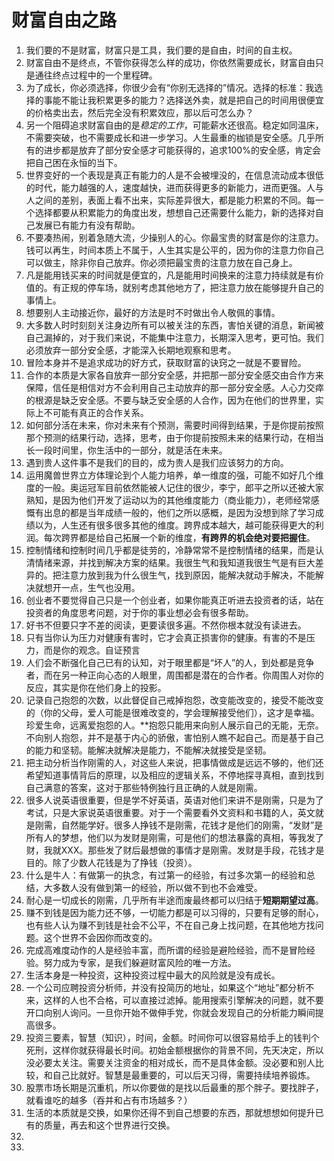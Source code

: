 # 财富自由之路

1. 我们要的不是财富，财富只是工具，我们要的是自由，时间的自主权。
2. 财富自由不是终点，不管你获得怎么样的成功，你依然需要成长，财富自由只是通往终点过程中的一个里程碑。
3. 为了成长，你必须选择，你很少会有“你别无选择的”情况。选择的标准：我选择的事能不能让我积累更多的能力？选择送外卖，就是把自己的时间用很便宜的价格卖出去，然后完全没有积累效应，那以后可怎么办？
4. 另一个阻碍追求财富自由的是*稳定的工作*，可能薪水还很高。稳定如同温床，不需要突破，也不需要成长和进一步学习。人生最重的枷锁是安全感。几乎所有的进步都是放弃了部分安全感才可能获得的，追求100%的安全感，肯定会把自己困在永恒的当下。
5. 世界变好的一个表现是真正有能力的人是不会被埋没的，在信息流动成本很低的时代，能力越强的人，速度越快，进而获得更多的新能力，进而更强。人与人之间的差别，表面上看不出来，实际差异很大，都是能力积累的不同。每一个选择都要从积累能力的角度出发，想想自己还需要什么能力，新的选择对自己发展已有能力有没有帮助。
6. 不要凑热闹，别着急随大流，少操别人的心。你最宝贵的财富是你的注意力。钱可以再生，时间本质上不属于，人生其实是公平的，因为你的注意力你自己可以做主，除非你自己放弃。你必须把最宝贵的注意力放在自己身上。
7. 凡是能用钱买来的时间就是便宜的，凡是能用时间换来的注意力持续就是有价值的。有正规的停车场，就别考虑其他地方了，把注意力放在能够提升自己的事情上。
8. 想要别人主动接近你，最好的方法是时不时做出令人敬佩的事情。
9. 大多数人时时刻刻关注身边所有可以被关注的东西，害怕关键的消息，新闻被自己漏掉的，对于我们来说，不能集中注意力，长期深入思考，更可怕。我们必须放弃一部分安全感，才能深入长期地观察和思考。
10. 冒险本身并不是追求成功的好方式，获取财富的诀窍之一就是不要冒险。
11. 合作的本质是大家各自放弃一部分安全感，并把那一部分安全感交由合作方来保障，信任是相信对方不会利用自己主动放弃的那一部分安全感。人心力交瘁的根源是缺乏安全感。不要与缺乏安全感的人合作，因为在他们的世界里，实际上不可能有真正的合作关系。
12. 如何部分活在未来，你对未来有个预测，需要时间得到结果，于是你提前按照那个预测的结果行动，选择，思考，由于你提前按照未来的结果行动，在相当长一段时间里，你生活中的一部分，就是活在未来。
13. 遇到贵人这件事不是我们的目的，成为贵人是我们应该努力的方向。
14. 运用魔兽世界立方体理论到个人能力培养，单一维度的强，可能不如好几个维度的一般。奥运冠军目前依然能被人记住的很少，李宁，郎平之所以还被大家熟知，是因为他们开发了运动以为的其他维度能力（商业能力），老师经常感慨有出息的都是当年成绩一般的，他们之所以感概，是因为没想到除了学习成绩以为，人生还有很多很多其他的维度。跨界成本越大，越可能获得更大的利润。每次跨界都是给自己拓展一个新的维度，**有跨界的机会绝对要把握住**。
15. 控制情绪和控制时间几乎都是徒劳的，冷静常常不是控制情绪的结果，而是认清情绪来源，并找到解决方案的结果。我很生气和我知道我很生气是有巨大差异的。把注意力放到我为什么很生气，找到原因，能解决就动手解决，不能解决就想开一点，生气也没用。
16. 创业者不要觉得自己只是一个创业者，如果你能真正听进去投资者的话，站在投资者的角度思考问题，对于你的事业想必会有很多帮助。
17. 好书不但要只字不差的阅读，更要读很多遍。不然你根本就没有读进去。
18. 只有当你认为压力对健康有害时，它才会真正损害你的健康。有害的不是压力，而是你的观念。自证预言
19. 人们会不断强化自己已有的认知，对于眼里都是“坏人”的人，到处都是竞争者，而在另一种正向心态的人眼里，周围都是潜在的合作者。你周围人对你的反应，其实是你在他们身上的投影。
20. 记录自己抱怨的次数，以此督促自己戒掉抱怨，改变能改变的，接受不能改变的（你的父母，爱人可能是很难改变的，学会理解接受他们），这才是幸福。珍爱生命，远离爱抱怨的人。**抱怨只能用来向别人展示自己的无能，无奈。不向别人抱怨，并不是基于内心的骄傲，害怕别人瞧不起自己。而是基于自己的能力和坚韧。能解决就解决是能力，不能解决就接受是坚韧。
21. 把主动分析当作刚需的人，对这些人来说，把事情做成是远远不够的，他们还希望知道事情背后的原理，以及相应的逻辑关系，不停地探寻真相，直到找到自己满意的答案，这对于那些特例独行且正确的人就是刚需。
22. 很多人说英语很重要，但是学不好英语，英语对他们来讲不是刚需，只是为了考试，只是大家说英语很重要。对于一个需要看外文资料和书籍的人，英文就是刚需，自然能学好。很多人挣钱不是刚需，花钱才是他们的刚需，“发财”是所有人的梦想，他们以为发财是刚需，可是他们的想法暴露的真相，等我发了财，我就XXX。那些发了财后最想做的事情才是刚需。发财是手段，花钱才是目的。除了少数人花钱是为了挣钱（投资）。
23. 什么是牛人：有做第一的执念，有过第一的经验，有过多次第一的经验和总结，大多数人没有做到第一的经验，所以做不到也不会难受。
24. 耐心是一切成长的刚需，几乎所有半途而废最终都可以归结于**短期期望过高**。
25. 赚不到钱是因为能力还不够，一切能力都是可以习得的，只要有足够的耐心，也有些人认为赚不到钱是社会不公平，不在自己身上找问题，在其他地方找问题。这个世界不会因你而改变的。
26. 完成高难度动作的人是经验丰富，而所谓的经验是避险经验，而不是冒险经验。努力成为专家，是我们躲避财富风险的唯一方法。
27. 生活本身是一种投资，这种投资过程中最大的风险就是没有成长。
28. 一个公司应聘投资分析师，并没有投简历的地址，如果这个“地址”都分析不来，这样的人也不合格，可以直接过滤掉。能用搜索引擎解决的问题，就不要开口向别人询问。一旦你开始不做伸手党，你就会发现自己的分析能力瞬间提高很多。
29. 投资三要素，智慧（知识），时间，金额。时间你可以很容易给手上的钱判个死刑，这样你就获得最长时间。初始金额根据你的背景不同，先天决定，所以没必要太关注。需要关注资金的相对成长，而不是具体金额。没必要和别人比较，和自己比就好。智慧是最重要的，可以后天习得，需要持续培养锻炼。
30. 股票市场长期是沉重机，所以你要做的是找以后最重的那个胖子。要找胖子，就看谁吃的越多（吞并和占有市场越多？）
31. 生活的本质就是交换，如果你还得不到自己想要的东西，那就想想如何提升已有的质量，再去和这个世界进行交换。
32. 
33. 
